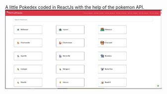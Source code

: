 A little Pokedex coded in ReactJs with the help of the pokemon API. 
![Simple pokedex from generation 1 to 7](./imagenes/interfaz1.jpg)
